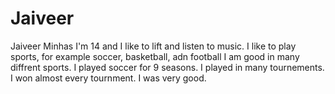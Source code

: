 # Jaiveer
Jaiveer Minhas
I'm 14 and I like to lift and listen to music.
I like to play sports, for example soccer, basketball, adn football
I am good in many diffrent sports.
I played soccer for 9 seasons.
I played in many tournements.
I won almost every tournment.
I was very good.
